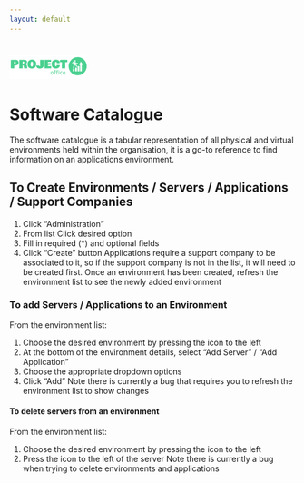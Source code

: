 ```yaml
---
layout: default
---
```

# [![Project Office](https://raw.githubusercontent.com/stevenazari/ProjectOffice/master/ProjectOffice/images/logo.png)](./)

# Software Catalogue

The software catalogue is a tabular representation of all physical and virtual environments held within the organisation, it is a go-to reference to find information on an applications environment.

## To Create Environments / Servers / Applications / Support Companies

1.	Click “Administration”
2.	From list Click desired option
3.	Fill in required (*) and optional fields
4.	Click “Create” button
Applications require a support company to be associated to it, so if the support company is not in the list, it will need to be created first.
Once an environment has been created, refresh the environment list to see the newly added environment

### To add Servers / Applications to an Environment

From the environment list: 
1.	Choose the desired environment by pressing the  icon to the left
2.	At the bottom of the environment details, select “Add Server” / “Add Application”
3.	Choose the appropriate dropdown options
4.	Click “Add”
Note there is currently a bug that requires you to refresh the environment list to show changes

#### To delete servers from an environment

From the environment list:
1.	Choose the desired environment by pressing the  icon to the left
2.	Press the  icon to the left of the server
Note there is currently a bug when trying to delete environments and applications
